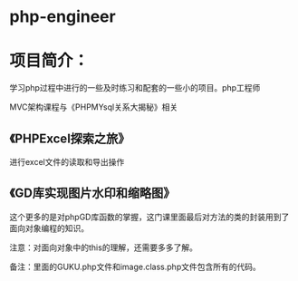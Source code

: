 # php-engineer
<h1>项目简介：</h1>
<p>学习php过程中进行的一些及时练习和配套的一些小的项目。php工程师</p>
MVC架构课程与《PHPMYsql关系大揭秘》相关<br/>
<h2>《PHPExcel探索之旅》</h2>
<p>进行excel文件的读取和导出操作</p>
<h2>《GD库实现图片水印和缩略图》</h2>
<p>这个更多的是对phpGD库函数的掌握，这门课里面最后对方法的类的封装用到了面向对象编程的知识。</p>
<p>注意：对面向对象中的this的理解，还需要多多了解。</p>
<p>备注：里面的GUKU.php文件和image.class.php文件包含所有的代码。</p>
